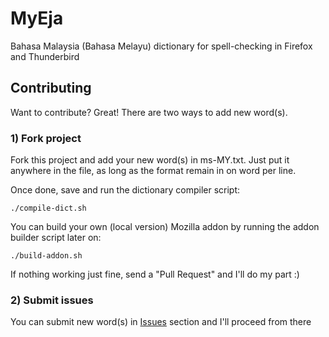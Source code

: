 MyEja
=====

Bahasa Malaysia (Bahasa Melayu) dictionary for spell-checking in Firefox and Thunderbird

Contributing
------------

Want to contribute? Great! There are two ways to add new word(s).


### 1) Fork project

Fork this project and add your new word(s) in ms-MY.txt. Just put it anywhere in the file, as long as the format remain in on word per line.

Once done, save and run the dictionary compiler script:

    ./compile-dict.sh

You can build your own (local version) Mozilla addon by running the addon builder script later on:

    ./build-addon.sh

If nothing working just fine, send a "Pull Request" and I'll do my part :)


### 2) Submit issues

You can submit new word(s) in [Issues](https://github.com/xanda/MyEja/issues) section and I'll proceed from there
